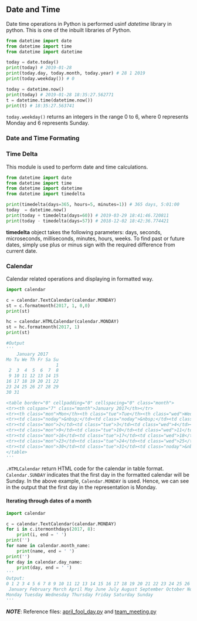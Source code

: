 ## Date and Time
Date time operations in Python is performed usinf *datetime* library in python. This is one of the inbuilt libraries of Python.
```Python
from datetime import date 
from datetime import time
from datetime import datetime

today = date.today()
print(today) # 2019-01-28
print(today.day, today.month, today.year) # 28 1 2019
print(today.weekday()) # 0

today = datetime.now()
print(today) # 2019-01-28 18:35:27.562771
t = datetime.time(datetime.now())
print(t) # 18:35:27.563741
```
```today.weekday()``` returns an integers in the range 0 to 6, where 0 represents Monday and 6 represents Sunday.

### Date and Time Formating
### Time Delta
This module is used to perform date and time calculations. 
```Python
from datetime import date 
from datetime import time
from datetime import datetime
from datetime import timedelta

print(timedelta(days=365, hours=5, minutes=1)) # 365 days, 5:01:00
today  = datetime.now()
print(today + timedelta(days=60)) # 2019-03-29 18:41:46.720811
print(today - timedelta(days=57)) # 2018-12-02 18:42:36.774421
```
**timedelta** object takes the following parameters: days, seconds, microseconds, milliseconds, minutes, hours, weeks. 
To find past or future dates, simply use plus or minus sign with the required difference from current date.

### Calendar
Calendar related operations and displaying in formatted way.
```Python
import calendar

c = calendar.TextCalendar(calendar.MONDAY)
st = c.formatmonth(2017, 1, 0,0)
print(st)

hc = calendar.HTMLCalendar(calendar.MONDAY)
st = hc.formatmonth(2017, 1)
print(st)

#Output
'''
    January 2017
Mo Tu We Th Fr Sa Su
                   1
 2  3  4  5  6  7  8
 9 10 11 12 13 14 15
16 17 18 19 20 21 22
23 24 25 26 27 28 29
30 31

<table border="0" cellpadding="0" cellspacing="0" class="month">
<tr><th colspan="7" class="month">January 2017</th></tr>
<tr><th class="mon">Mon</th><th class="tue">Tue</th><th class="wed">Wed</th><th class="thu">Thu</th><th class="fri">Fri</th><th class="sat">Sat</th><th class="sun">Sun</th></tr>
<tr><td class="noday">&nbsp;</td><td class="noday">&nbsp;</td><td class="noday">&nbsp;</td><td class="noday">&nbsp;</td><td class="noday">&nbsp;</td><td class="noday">&nbsp;</td><td class="sun">1</td></tr>
<tr><td class="mon">2</td><td class="tue">3</td><td class="wed">4</td><td class="thu">5</td><td class="fri">6</td><td class="sat">7</td><td class="sun">8</td></tr>
<tr><td class="mon">9</td><td class="tue">10</td><td class="wed">11</td><td class="thu">12</td><td class="fri">13</td><td class="sat">14</td><td class="sun">15</td></tr>
<tr><td class="mon">16</td><td class="tue">17</td><td class="wed">18</td><td class="thu">19</td><td class="fri">20</td><td class="sat">21</td><td class="sun">22</td></tr>
<tr><td class="mon">23</td><td class="tue">24</td><td class="wed">25</td><td class="thu">26</td><td class="fri">27</td><td class="sat">28</td><td class="sun">29</td></tr>
<tr><td class="mon">30</td><td class="tue">31</td><td class="noday">&nbsp;</td><td class="noday">&nbsp;</td><td class="noday">&nbsp;</td><td class="noday">&nbsp;</td><td class="noday">&nbsp;</td></tr>
</table>
'''
```
```.HTMLCalendar``` return HTML code for the calendar in table format. ```Calendar.SUNDAY``` indicates that the first day 
in the formatted calendar will be Sunday. In the above example, ```Calendar.MONDAY``` is used. Hence, we can see in the output that the first day in the representation is Monday.
#### Iterating through dates of a month
```Python
import calendar

c = calendar.TextCalendar(calendar.MONDAY)
for i in c.itermonthdays(2017, 8):
    print(i, end = ' ')
print('')
for name in calendar.month_name:
    print(name, end = ' ')
print('')
for day in calendar.day_name:
    print(day, end = ' ')
'''
Output:
0 1 2 3 4 5 6 7 8 9 10 11 12 13 14 15 16 17 18 19 20 21 22 23 24 25 26 27 28 29 30 31 0 0 0
 January February March April May June July August September October November December
Monday Tuesday Wednesday Thursday Friday Saturday Sunday
'''
```

***NOTE***: Reference files: [april_fool_day.py](https://github.com/code-lucidal58/python_inception/blob/master/examples/april_fool_day.py) and [team_meeting.py](https://github.com/code-lucidal58/python_inception/blob/master/examples/team_meeting.py)
